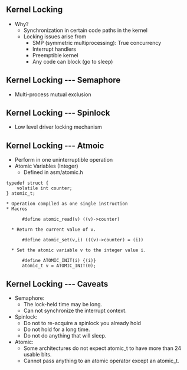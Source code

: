 ## Kernel Locking
* Why?
  * Synchronization in certain code paths in the kernel
  * Locking issues arise from
    * SMP (symmetric multiprocessing): True concurrency
	* Interrupt handlers
	* Preemptible kernel
	* Any code can block (go to sleep)

## Kernel Locking --- Semaphore
  * Multi-process mutual exclusion
  
## Kernel Locking --- Spinlock
  * Low level driver locking mechanism

## Kernel Locking --- Atmoic
  * Perform in one uninterruptible operation
  * Atomic Variables (Integer)
    * Defined in asm/atomic.h
```
typedef struct {
	volatile int counter;
} atomic_t;
```
    * Operation compiled as one single instruction
    * Macros
```
      #define atomic_read(v) ((v)->counter)
```
      * Return the current value of v.
```
      #define atomic_set(v,i) (((v)->counter) = (i))
```
      * Set the atomic variable v to the integer value i.
```
      #define ATOMIC_INIT(i) {(i)}
      atomic_t v = ATOMIC_INIT(0);
```

## Kernel Locking --- Caveats
  * Semaphore:
    * The lock-held time may be long.
	* Can not synchronize the interrupt context.
  * Spinlock:
    * Do not to re-acquire a spinlock you already hold
	* Do not hold for a long time.
	* Do not do anything that will sleep.
  * Atomic:
    * Some architectures do not expect atomic_t to have more than 24 usable bits.
	* Cannot pass anything to an atomic operator except an atomic_t.
